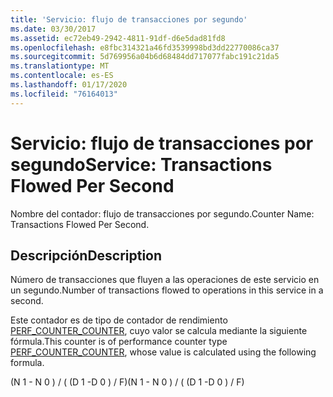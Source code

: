 ```yaml
---
title: 'Servicio: flujo de transacciones por segundo'
ms.date: 03/30/2017
ms.assetid: ec72eb49-2942-4811-91df-d6e5dad81fd8
ms.openlocfilehash: e8fbc314321a46fd3539998bd3dd22770086ca37
ms.sourcegitcommit: 5d769956a04b6d68484dd717077fabc191c21da5
ms.translationtype: MT
ms.contentlocale: es-ES
ms.lasthandoff: 01/17/2020
ms.locfileid: "76164013"
---
```

# <a name="service-transactions-flowed-per-second"></a><span data-ttu-id="3cf9f-102">Servicio: flujo de transacciones por segundo</span><span class="sxs-lookup"><span data-stu-id="3cf9f-102">Service: Transactions Flowed Per Second</span></span>
<span data-ttu-id="3cf9f-103">Nombre del contador: flujo de transacciones por segundo.</span><span class="sxs-lookup"><span data-stu-id="3cf9f-103">Counter Name: Transactions Flowed Per Second.</span></span>  
  
## <a name="description"></a><span data-ttu-id="3cf9f-104">Descripción</span><span class="sxs-lookup"><span data-stu-id="3cf9f-104">Description</span></span>  
 <span data-ttu-id="3cf9f-105">Número de transacciones que fluyen a las operaciones de este servicio en un segundo.</span><span class="sxs-lookup"><span data-stu-id="3cf9f-105">Number of transactions flowed to operations in this service in a second.</span></span>  
  
 <span data-ttu-id="3cf9f-106">Este contador es de tipo de contador de rendimiento [PERF_COUNTER_COUNTER](https://docs.microsoft.com/previous-versions/windows/it-pro/windows-server-2003/cc740048(v=ws.10)), cuyo valor se calcula mediante la siguiente fórmula.</span><span class="sxs-lookup"><span data-stu-id="3cf9f-106">This counter is of performance counter type [PERF_COUNTER_COUNTER](https://docs.microsoft.com/previous-versions/windows/it-pro/windows-server-2003/cc740048(v=ws.10)), whose value is calculated using the following formula.</span></span>  
  
 <span data-ttu-id="3cf9f-107">(N 1 - N 0 ) / ( (D 1 -D 0 ) / F)</span><span class="sxs-lookup"><span data-stu-id="3cf9f-107">(N 1 - N 0 ) / ( (D 1 -D 0 ) / F)</span></span>
